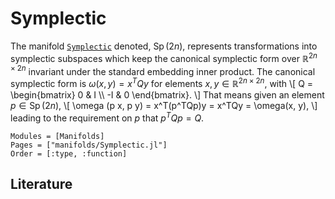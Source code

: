 # Symplectic

The manifold [`Symplectic`](@ref) denoted, $\operatorname{Sp}(2n)$, represents transformations into symplectic subspaces which keep the
canonical symplectic form over $\mathbb{R}^{2n \times 2n }$ invariant under the standard embedding inner product.
The canonical symplectic form is $\omega(x, y) = x^T Q y$ for elements $x, y \in \mathbb{R}^{2n \times 2n }$, with
\\[
    Q = 
    \begin{bmatrix}
     0  &  I \\\\
    -I  &  0
    \end{bmatrix}.
\\] 
That means given an element $p \in \operatorname{Sp}(2n)$, 
\\[
    \omega (p x, p y) = x^T(p^TQp)y = x^TQy = \omega(x, y),
\\]
leading to the requirement on $p$ that $p^TQp = Q$.

```@autodocs
Modules = [Manifolds]
Pages = ["manifolds/Symplectic.jl"]
Order = [:type, :function]
```

## Literature
